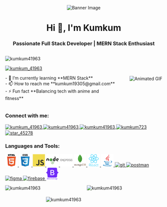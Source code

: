<!-- Banner Image -->
<p align="center">
  <img src="https://mir-s3-cdn-cf.behance.net/project_modules/max_1200/79731568097599.5b50bca477735.jpg" alt="Banner Image" width="800" height="200" />
</p>

<!-- Title and Subtitle -->
<h1 align="center">Hi 👋, I'm Kumkum</h1>
<h3 align="center">Passionate Full Stack Developer | MERN Stack Enthusiast</h3>

<!-- Content Wrapper -->
<div style="display: flex; align-items: center; justify-content: space-between;">

<!-- Left Column (Profile Views, Twitter, Info) -->
<div style="flex: 1;">

<!-- Profile Views -->
<p align="left">
    <img src="https://komarev.com/ghpvc/?username=kumkum41963&label=Profile%20views&color=0e75b6&style=flat" alt="kumkum41963" />
</p>

<!-- Twitter Badge -->
<p align="left">
    <a href="https://twitter.com/kumkum_41963" target="blank">
        <img src="https://img.shields.io/twitter/follow/kumkum_41963?logo=twitter&style=for-the-badge" alt="kumkum_41963" />
    </a>
</p>

<!-- Information Section -->
<p align="left">
      - 🌱 I’m currently learning **MERN Stack**<br />
      - 📫 How to reach me **kumkum19305@gmail.com**<br />
      - ⚡ Fun fact **Balancing tech with anime and fitness**
</p>
    
</div>

  <!-- Right Column (Animated GIF) -->
  <div style="flex: 0.4;">
    <p align="right">
      <img src="https://cdn.dribbble.com/users/4055494/screenshots/15215756/media/d2b66c4ca0192aa26d103448b3d1518b.gif" alt="Animated GIF" width="400" height="200" />
    </p>
  </div>

</div>

<!-- Connect With Me -->
<h3 align="left">Connect with me:</h3>
<p align="left">
  <a href="https://twitter.com/kumkum_41963" target="blank">
    <img align="center" src="https://raw.githubusercontent.com/rahuldkjain/github-profile-readme-generator/master/src/images/icons/Social/twitter.svg" alt="kumkum_41963" height="30" width="40" />
  </a>
  <a href="https://linkedin.com/in/kumkum41963" target="blank">
    <img align="center" src="https://raw.githubusercontent.com/rahuldkjain/github-profile-readme-generator/master/src/images/icons/Social/linked-in-alt.svg" alt="kumkum41963" height="30" width="40" />
  </a>
  <a href="https://www.leetcode.com/kumkum41963" target="blank">
    <img align="center" src="https://raw.githubusercontent.com/rahuldkjain/github-profile-readme-generator/master/src/images/icons/Social/leet-code.svg" alt="kumkum41963" height="30" width="40" />
  </a>
  <a href="https://auth.geeksforgeeks.org/user/kumkum723" target="blank">
    <img align="center" src="https://raw.githubusercontent.com/rahuldkjain/github-profile-readme-generator/master/src/images/icons/Social/geeks-for-geeks.svg" alt="kumkum723" height="30" width="40" />
  </a>
  <a href="https://discord.gg/star_45278" target="blank">
    <img align="center" src="https://raw.githubusercontent.com/rahuldkjain/github-profile-readme-generator/master/src/images/icons/Social/discord.svg" alt="star_45278" height="30" width="40" />
  </a>
</p>

<!-- Languages and Tools -->
<h3 align="left">Languages and Tools:</h3>
<p align="left"> 
  <!-- HTML -->
  <a href="https://www.w3.org/html/" target="_blank" rel="noreferrer"> 
    <img src="https://raw.githubusercontent.com/devicons/devicon/master/icons/html5/html5-original-wordmark.svg" alt="html5" width="40" height="40"/> 
  </a> 
  <!-- CSS -->
  <a href="https://www.w3schools.com/css/" target="_blank" rel="noreferrer"> 
    <img src="https://raw.githubusercontent.com/devicons/devicon/master/icons/css3/css3-original-wordmark.svg" alt="css3" width="40" height="40"/> 
  </a> 
  <!-- JS -->
  <a href="https://developer.mozilla.org/en-US/docs/Web/JavaScript" target="_blank" rel="noreferrer"> 
    <img src="https://raw.githubusercontent.com/devicons/devicon/master/icons/javascript/javascript-original.svg" alt="javascript" width="40" height="40"/> 
  </a>
  <!-- Node -->
  <a href="https://nodejs.org" target="_blank" rel="noreferrer"> 
    <img src="https://raw.githubusercontent.com/devicons/devicon/master/icons/nodejs/nodejs-original-wordmark.svg" alt="nodejs" width="40" height="40"/> 
  </a> 
  <!-- Express -->
 <a href="https://expressjs.com" target="_blank" rel="noreferrer">
  <img src="https://raw.githubusercontent.com/devicons/devicon/master/icons/express/express-original-wordmark.svg" alt="express" style="width: 40px; height: 40px;" />
</a>
  <!-- MongoDb -->
  <a href="https://www.mongodb.com/" target="_blank" rel="noreferrer"> 
    <img src="https://raw.githubusercontent.com/devicons/devicon/master/icons/mongodb/mongodb-original-wordmark.svg" alt="mongodb" width="40" height="40"/> 
  </a>
  <!-- React -->
  <a href="https://reactjs.org/" target="_blank" rel="noreferrer"> 
    <img src="https://raw.githubusercontent.com/devicons/devicon/master/icons/react/react-original-wordmark.svg" alt="react" width="40" height="40"/> 
  </a>
  <!-- Java -->
  <a href="https://www.java.com" target="_blank" rel="noreferrer"> 
    <img src="https://raw.githubusercontent.com/devicons/devicon/master/icons/java/java-original.svg" alt="java" width="40" height="40"/> 
  </a>
  <!-- Git -->
  <a href="https://git-scm.com/" target="_blank" rel="noreferrer"> 
    <img src="https://www.vectorlogo.zone/logos/git-scm/git-scm-icon.svg" alt="git" width="40" height="40"/> 
  </a> 
  <!-- Postman -->
  <a href="https://postman.com" target="_blank" rel="noreferrer"> 
    <img src="https://www.vectorlogo.zone/logos/getpostman/getpostman-icon.svg" alt="postman" width="40" height="40"/> 
  </a> 
  <!-- Figma -->
  <a href="https://www.figma.com/" target="_blank" rel="noreferrer"> 
    <img src="https://www.vectorlogo.zone/logos/figma/figma-icon.svg" alt="figma" width="40" height="40"/> 
  </a> 
  <!-- Firebase -->
  <a href="https://firebase.google.com/" target="_blank" rel="noreferrer"> 
    <img src="https://www.vectorlogo.zone/logos/firebase/firebase-icon.svg" alt="firebase" width="40" height="40"/> 
  </a> 
  <!-- Bootstrap -->
 <a href="https://getbootstrap.com" target="_blank" rel="noreferrer">
  <img src="https://raw.githubusercontent.com/devicons/devicon/master/icons/bootstrap/bootstrap-plain-wordmark.svg" alt="bootstrap" style="width: 40px; height: 40px;" />
</a>
</p>

<!-- GitHub Stats -->
<div style="display: flex; flex-wrap: wrap; justify-content: center; align-items: center; gap: 20px;">
  <img src="https://github-readme-stats.vercel.app/api/top-langs?username=kumkum41963&show_icons=true&locale=en&layout=compact" alt="kumkum41963" style="flex: 1 1 350px; max-width: 48%; height: auto;" />
  <img src="https://github-readme-stats.vercel.app/api?username=kumkum41963&show_icons=true&locale=en" alt="kumkum41963" style="flex: 1 1 350px; max-width: 48%; height: auto;" />
  <img src="https://github-readme-streak-stats.herokuapp.com/?user=kumkum41963&" alt="kumkum41963" style="flex: 1 1 350px; max-width: 48%; height: auto;" />
</div>




